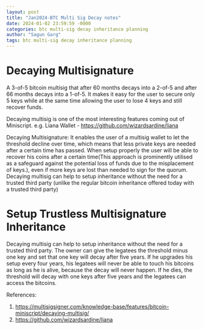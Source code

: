 ```yaml
---
layout: post
title: "Jan2024-BTC Multi Sig Decay notes"
date: 2024-01-02 23:59:59 -0000
categories: btc multi-sig decay inheritance planning
author: "Sagun Garg"
tags: btc multi-sig decay inheritance planning
---
```


# Decaying Multisignature
A 3-of-5 bitcoin multisig that after 60 months decays into a 2-of-5 and after 66 months decays into a 1-of-5. It makes it easy for the user to secure only 5 keys while at the same time allowing the user to lose 4 keys and still recover funds.

Decaying multisig is one of the most interesting features coming out of Miniscript.
e.g. Liana Wallet - https://github.com/wizardsardine/liana

Decaying Multisignature: It enables the user of a multisig wallet to let the threshold decline over time, which means that less private keys are needed after a certain time has passed. When setup properly the user will be able to recover his coins after a certain time(This approach is prominently utilised as a safeguard against the potential loss of funds due to the misplacement of keys.), even if more keys are lost than needed to sign for the quorum. Decaying multisig can help to setup inheritance without the need for a trusted third party (unlike the regular bitcoin inheritance offered today with a trusted third party)

# Setup Trustless Multisignature Inheritance
Decaying multisig can help to setup inheritance without the need for a trusted third party. The owner can give the legatees the threshold minus one key and set that one key will decay after five years. If he upgrades his setup every four years, his legatees will never be able to touch his bitcoins as long as he is alive, because the decay will never happen. If he dies, the threshold will decay with one keys after five years and the legatees can access the bitcoins.

References:
1. https://multisigsigner.com/knowledge-base/features/bitcoin-miniscript/decaying-multisig/
2. https://github.com/wizardsardine/liana




